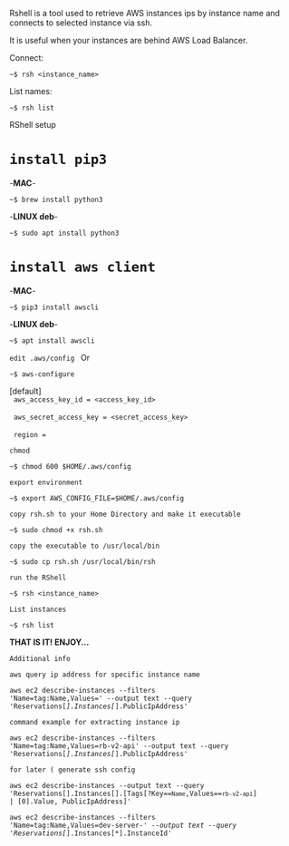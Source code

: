 
Rshell is a tool used to retrieve AWS instances ips by instance name and
connects to selected instance via ssh.

It is useful when your instances are behind AWS Load Balancer.

Connect:

<code>~$ rsh <instance_name></code>

List names:

<code>~$ rsh list </code>


RShell setup

# `install pip3`
-**MAC**-

<code>~$ brew install python3</code>

-**LINUX deb**-

<code>~$ sudo apt install python3</code>

# `install aws client`
-**MAC**-

<code>~$ pip3 install awscli</code>

-**LINUX deb**-

<code>~$ apt install awscli</code> 

 `edit .aws/config `
Or 

<code>~$ aws-configure</code>


[default]
<br>
<code>
aws_access_key_id = <access_key_id>
</code><br>
<code> 
aws_secret_access_key = <secret_access_key>
</code><br>
<code>
region = <your-aws-region>
</code>

 `chmod`

<code>~$ chmod 600 $HOME/.aws/config</code>

 `export environment`

<code>~$ export AWS_CONFIG_FILE=$HOME/.aws/config</code>

 `copy rsh.sh to your Home Directory and make it executable`

<code>~$ sudo chmod +x rsh.sh</code>

 `copy the executable to /usr/local/bin`

<code>~$ sudo cp rsh.sh /usr/local/bin/rsh</code>


 `run the RShell`

<code>~$ rsh <instance_name></code>

 `List instances`

<code>~$ rsh list </code>


**THAT IS IT! ENJOY...**


 `Additional info `

 `aws query ip address for specific instance name`

<code>aws ec2 describe-instances --filters 'Name=tag:Name,Values=<instance-name>' --output text --query 'Reservations[*].Instances[*].PublicIpAddress'</code>

 `command example for extracting instance ip`

<code>aws ec2 describe-instances --filters 'Name=tag:Name,Values=rb-v2-api' --output text --query 'Reservations[*].Instances[*].PublicIpAddress'</code>

 `for later ( generate ssh config`

<code>aws ec2 describe-instances --output text   --query 'Reservations[].Instances[].[Tags[?Key==`Name`,Values==`rb-v2-api`] | [0].Value, PublicIpAddress]'</code>


<code>aws ec2 describe-instances --filters 'Name=tag:Name,Values=dev-server-*' --output text --query 'Reservations[*].Instances[*].InstanceId'</code>

